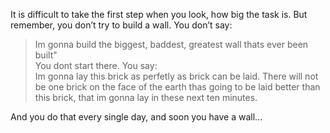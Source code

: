 
It is difficult to take the first step when you look, how big the task is.
But remember, you don’t try to build a wall.
You don’t say:<br>
 > Im gonna build the biggest, baddest, greatest wall thats  ever been built" <br>
You dont start there. You say: <br>
> Im gonna lay this brick as perfetly as brick can be laid. There will not be one brick on the face of the earth  thas going to be laid better than this brick, that im gonna lay in these next ten minutes.

And you do that every single day, and soon you have a wall...
